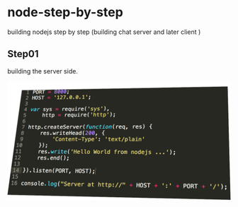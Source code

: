 node-step-by-step
=================

building nodejs step by step (building chat server and later client )


## Step01 

building the server side.

<img src="info.png" >


